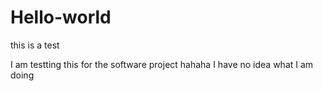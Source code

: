 # Hello-world
this is a test

I am testting this for the software project
hahaha I have no idea what I am doing 
